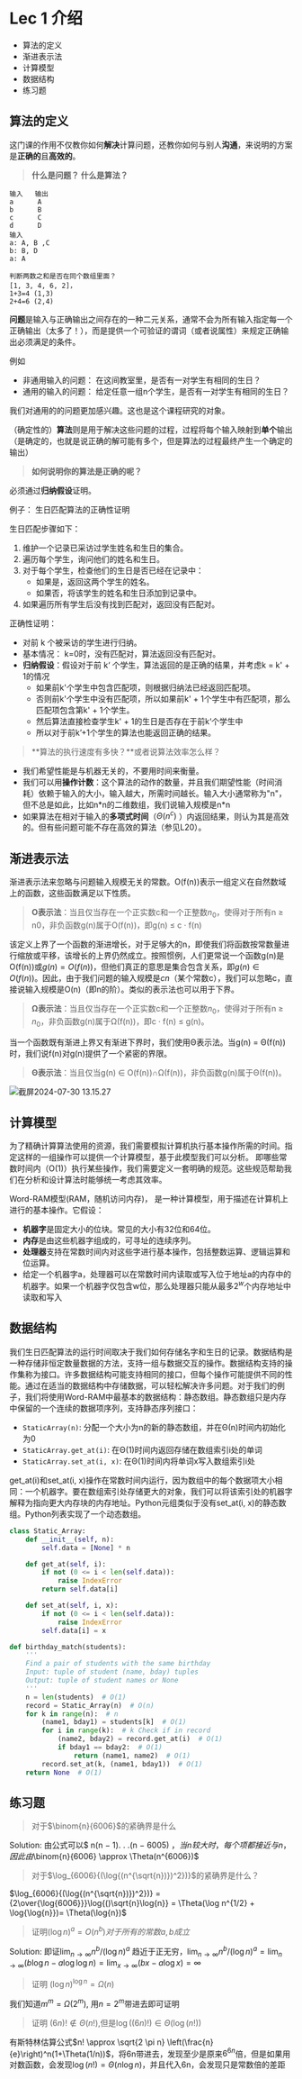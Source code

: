 # Lec 1 介绍

- 算法的定义
- 渐进表示法
- 计算模型
- 数据结构
- 练习题

## 算法的定义

这门课的作用不仅教你如何**解决**计算问题，还教你如何与别人**沟通**，来说明的方案是**正确的**且**高效的**。

>  **什么是问题？ 什么是算法？**

```
输入   输出
a      A
b      B
c      C 
d      D
输入
a: A, B ,C 
b: B, D
a: A

判断两数之和是否在同个数组里面？
[1, 3, 4, 6, 2]，
1+3=4 (1,3)
2+4=6 (2,4)

```

**问题**是输入与正确输出之间存在的一种二元关系，通常不会为所有输入指定每一个正确输出（太多了！），而是提供一个可验证的谓词（或者说属性）来规定正确输出必须满足的条件。

例如

- 非通用输入的问题： 在这间教室里，是否有一对学生有相同的生日？
- 通用的输入的问题： 给定任意一组n个学生，是否有一对学生有相同的生日？

我们对通用的的问题更加感兴趣。这也是这个课程研究的对象。

（确定性的）**算法**则是用于解决这些问题的过程，过程将每个输入映射到**单个**输出（是确定的，也就是说正确的解可能有多个，但是算法的过程最终产生一个确定的输出）

>  **如何说明你的算法是正确的呢？**

必须通过**归纳假设**证明。

例子： 生日匹配算法的正确性证明

生日匹配步骤如下：

1. 维护一个记录已采访过学生姓名和生日的集合。
2. 遍历每个学生，询问他们的姓名和生日。
3. 对于每个学生，检查他们的生日是否已经在记录中：
   - 如果是，返回这两个学生的姓名。
   - 如果否，将该学生的姓名和生日添加到记录中。
4. 如果遍历所有学生后没有找到匹配对，返回没有匹配对。

正确性证明：

- 对前 k 个被采访的学生进行归纳。
- 基本情况： k=0时，没有匹配对，算法返回没有匹配对。
- **归纳假设**：假设对于前 k‘ 个学生，算法返回的是正确的结果，并考虑k = k' + 1的情况
  - 如果前k'个学生中包含匹配项，则根据归纳法已经返回匹配项。
  - 否则前k'个学生中没有匹配项，所以如果前k' + 1个学生中有匹配项，那么匹配项包含第k' + 1个学生。
  - 然后算法直接检查学生k' + 1的生日是否存在于前k‘个学生中
  - 所以对于前k’+1个学生的算法也能返回正确的结果。

> **算法的执行速度有多快？**或者说算法效率怎么样？

- 我们希望性能是与机器无关的，不要用时间来衡量。
- 我们可以用**操作计数**：这个算法的动作的数量，并且我们期望性能（时间消耗）依赖于输入的大小，输入越大，所需时间越长。输入大小通常称为"n"，但不总是如此，比如n*n的二维数组，我们说输入规模是n\*n
- 如果算法在相对于输入的**多项式时间**（$Θ(n^c)$ ）内返回结果，则认为其是高效的。但有些问题可能不存在高效的算法（参见L20）。

## 渐进表示法

渐进表示法来忽略与问题输入规模无关的常数。O(f(n))表示一组定义在自然数域上的函数，这些函数满足以下性质。

> **O表示法**：当且仅当存在一个正实数c和一个正整数$n_0$​，使得对于所有n ≥ n0，非负函数g(n)属于O(f(n))，即g(n) ≤ c · f(n)

该定义上界了一个函数的渐进增长，对于足够大的n，即使我们将函数按常数量进行缩放或平移，该增长的上界仍然成立。按照惯例，人们更常说一个函数g(n)是O(f(n))或$g(n)=O(f(n))$，但他们真正的意思是集合包含关系，即$g(n) ∈ O(f(n))$。因此，由于我们问题的输入规模是$cn$（某个常数c），我们可以忽略c，直接说输入规模是O(n)（即n的阶）。类似的表示法也可以用于下界。

>  **Ω表示法**：当且仅当存在一个正实数c和一个正整数$n_0$，使得对于所有n ≥ $n_0$，非负函数g(n)属于Ω(f(n))，即c · f(n) ≤ g(n)。

当一个函数既有渐进上界又有渐进下界时，我们使用Θ表示法。当g(n) = Θ(f(n))时，我们说f(n)对g(n)提供了一个紧密的界限。

> **Θ表示法**：当且仅当g(n) ∈ O(f(n))∩Ω(f(n))，非负函数g(n)属于Θ(f(n))。

![截屏2024-07-30 13.15.27](http://14.103.135.111:49153/i/66a876fd72691.png)

## 计算模型

为了精确计算算法使用的资源，我们需要模拟计算机执行基本操作所需的时间。指定这样的一组操作可以提供一个计算模型，基于此模型我们可以分析。 即哪些常数时间内（O(1)）执行某些操作，我们需要定义一套明确的规范。这些规范帮助我们在分析和设计算法时能够统一考虑其效率。

Word-RAM模型(RAM，随机访问内存)， 是一种计算模型，用于描述在计算机上进行的基本操作。它假设：

- **机器字**是固定大小的位块。常见的大小有32位和64位。
- **内存**是由这些机器字组成的，可寻址的连续序列。
- **处理器**支持在常数时间内对这些字进行基本操作，包括整数运算、逻辑运算和位运算。
- 给定一个机器字a，处理器可以在常数时间内读取或写入位于地址a的内存中的机器字。如果一个机器字仅包含w位，那么处理器只能从最多$2^w$个内存地址中读取和写入

## 数据结构

我们生日匹配算法的运行时间取决于我们如何存储名字和生日的记录。数据结构是一种存储非恒定数量数据的方法，支持一组与数据交互的操作。数据结构支持的操作集称为接口。许多数据结构可能支持相同的接口，但每个操作可能提供不同的性能。通过在适当的数据结构中存储数据，可以轻松解决许多问题。对于我们的例子，我们将使用Word-RAM中最基本的数据结构：静态数组。静态数组只是内存中保留的一个连续的数据项序列，支持静态序列接口：

- ``StaticArray(n)``: 分配一个大小为n的新的静态数组，并在Θ(n)时间内初始化为0
- ``StaticArray.get_at(i)``: 在Θ(1)时间内返回存储在数组索引i处的单词
- ``StaticArray.set_at(i, x)``: 在Θ(1)时间内将单词x写入数组索引i处

get_at(i)和set_at(i, x)操作在常数时间内运行，因为数组中的每个数据项大小相同：一个机器字。要在数组索引处存储更大的对象，我们可以将该索引处的机器字解释为指向更大内存块的内存地址。Python元组类似于没有set_at(i, x)的静态数组。Python列表实现了一个动态数组。

```python
class Static_Array:
    def __init__(self, n):
        self.data = [None] * n

    def get_at(self, i):
        if not (0 <= i < len(self.data)):
            raise IndexError
        return self.data[i]

    def set_at(self, i, x):
        if not (0 <= i < len(self.data)):
            raise IndexError
        self.data[i] = x

def birthday_match(students):
    '''
    Find a pair of students with the same birthday
    Input: tuple of student (name, bday) tuples
    Output: tuple of student names or None
    '''
    n = len(students)  # O(1)
    record = Static_Array(n)  # O(n)
    for k in range(n):  # n
        (name1, bday1) = students[k]  # O(1)
        for i in range(k):  # k Check if in record
            (name2, bday2) = record.get_at(i)  # O(1)
            if bday1 == bday2:  # O(1)
                return (name1, name2)  # O(1)
        record.set_at(k, (name1, bday1))  # O(1)
    return None  # O(1)
```



## 练习题

> 对于$\binom{n}{6006}$的紧确界是什么

Solution: 由公式可以$ n(n − 1). . .(n − 6005) $，当n较大时，每个项都接近与n，因此由$\binom{n}{6006} \approx \Theta(n^{6006})$

> 对于$\log_{6006}{(\log{(n^{\sqrt{n})})^2})}$的紧确界是什么？

$\log_{6006}{(\log{(n^{\sqrt{n})})^2})} = {2\over{\log{6006}}}\log{()\sqrt{n}\log{n}} = \Theta(\log n^{1/2} + \log{\log{n}})= \Theta(\log{n})$​

> 证明$(\log{n})^a = O(n^b) 对于所有的常数a, b成立$

Solution: 即证$\lim_{n\to \infty} n^b/(\log{n})^a$  趋近于正无穷，$\lim_{n\to \infty} n^b/(\log{n})^a = \lim_{n\to \infty} (b\log{n} - a\log{\log{n}}) = \lim_{x \to \infty}(bx-a\log{x} ) = \infty$​ 

> 证明 $(\log{n})^{\log{n}} = \Omega(n)$

我们知道$m^m = \Omega(2^m)$, 用$n = 2^m$带进去即可证明

> 证明 $(6n)! \notin \Theta(n!)$,但是$\log((6n)!) \in \Theta(\log(n!))$

有斯特林估算公式$n! \approx \sqrt{2 \pi n} \left(\frac{n}{e}\right)^n(1+\Theta(1/n))$，将6n带进去，发现至少是原来$6^{6n}$倍，但是如果用对数函数，会发现$\log(n!) = \Theta(n\log{n})$，并且代入6n，会发现只是常数倍的差距



